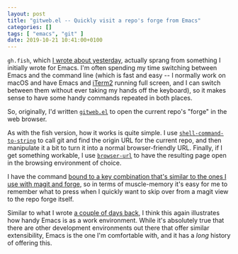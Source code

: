 ```yaml
---
layout: post
title: "gitweb.el -- Quickly visit a repo's forge from Emacs"
categories: []
tags: [ "emacs", "git" ]
date: 2019-10-21 10:41:00+0100
---
```


`gh.fish`, which [I wrote about yesterday](/2019/10/20/fg-fish.html),
actually sprang from something I initially wrote for Emacs. I'm often
spending my time switching between Emacs and the command line (which is fast
and easy -- I normally work on macOS and have Emacs and
[iTerm2](https://www.iterm2.com/) running full screen, and I can switch
between them without ever taking my hands off the keyboard), so it makes
sense to have some handy commands repeated in both places.

So, originally, I'd written
[`gitweb.el`](https://github.com/davep/gitweb.el) to open the current repo's
"forge" in the web browser.

As with the fish version, how it works is quite simple. I use
[`shell-command-to-string`](https://www.gnu.org/software/emacs/manual/html_node/elisp/Synchronous-Processes.html)
to call git and find the origin URL for the current repo, and then
manipulate it a bit to turn it into a normal browser-friendly URL. Finally,
if I get something workable, I use
[`browser-url`](https://www.gnu.org/software/emacs/manual/html_node/emacs/Browse_002dURL.html)
to have the resulting page open in the browsing environment of choice.

I have the command [bound to a key combination that's similar to the ones I
use with magit and
forge](https://github.com/davep/.emacs.d/blob/8f1be3a03e4be98155571939fe5d6fbb54de487f/init.d/packages/init-packages-delpa.el#L51-L54),
so in terms of muscle-memory it's easy for me to remember what to press when
I quickly want to skip over from a magit view to the repo forge itself.

Similar to what I wrote [a couple of days back](/2019/10/19/pypath-el.html),
I think this again illustrates how handy Emacs is as a work environment.
While it's absolutely true that there are other development environments out
there that offer similar extensibility, Emacs is the one I'm comfortable
with, and it has a *long* history of offering this.

[//]: # (2019-10-21-gitweb-el.md ends here)
